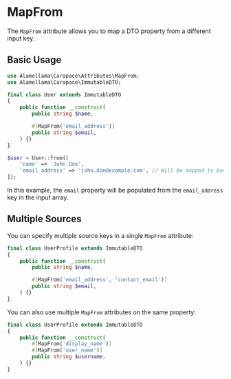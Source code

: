 # MapFrom

The `MapFrom` attribute allows you to map a DTO property from a different input key.

## Basic Usage

```php
use Alamellama\Carapace\Attributes\MapFrom;
use Alamellama\Carapace\ImmutableDTO;

final class User extends ImmutableDTO
{
    public function __construct(
        public string $name,

        #[MapFrom('email_address')]
        public string $email,
    ) {}
}
```

```php
$user = User::from([
    'name' => 'John Doe',
    'email_address' => 'john.doe@example.com', // Will be mapped to $email
]);
```

In this example, the `email` property will be populated from the `email_address` key in the input array.

## Multiple Sources

You can specify multiple source keys in a single `MapFrom` attribute:

```php
final class UserProfile extends ImmutableDTO
{
    public function __construct(
        public string $name,

        #[MapFrom('email_address', 'contact_email')]
        public string $email,
    ) {}
}
```

You can also use multiple `MapFrom` attributes on the same property:

```php
final class UserProfile extends ImmutableDTO
{
    public function __construct(
        #[MapFrom('display_name')]
        #[MapFrom('user_name')]
        public string $username,
    ) {}
}
```
